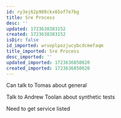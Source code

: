 ```yaml
---
id: ry3ej62p980ckx65of7e7bg
title: Sre Process
desc: ''
updated: 1723638383152
created: 1723638383152
isDir: false
id_imported: wrvoplpozjucybcdcmefaqm
title_imported: Sre Process
desc_imported: ''
updated_imported: 1723636850020
created_imported: 1723636850020
---
```

Can talk to Tomas about general

Talk to Andrew Toolan about synthetic tests

Need to get service listed